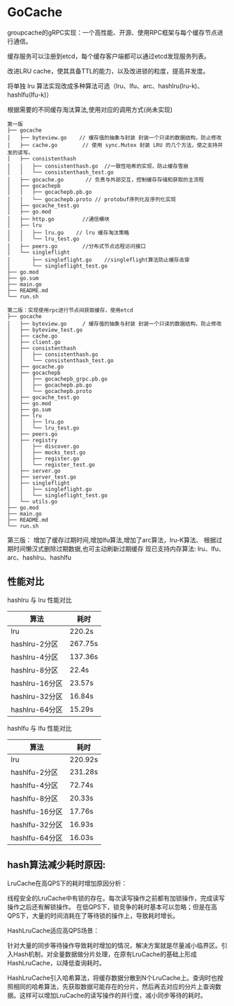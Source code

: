 # GoCache

groupcache的gRPC实现：一个高性能、开源、使用RPC框架与每个缓存节点进行通信。

缓存服务可以注册到etcd，每个缓存客户端都可以通过etcd发现服务列表。

改进LRU cache，使其具备TTL的能力，以及改进锁的粒度，提高并发度。

将单独 lru 算法实现改成多种算法可选（lru、lfu、arc、hashlru(lru-k)、hashlfu(lfu-k)）

根据需要的不同缓存淘汰算法,使用对应的调用方式(尚未实现)
```
第一版
├── gocache
│   ├── byteview.go    // 缓存值的抽象与封装 封装一个只读的数据结构，防止修改
│   ├── cache.go        // 使用 sync.Mutex 封装 LRU 的几个方法，使之支持并发的读写。
│   ├── consistenthash
│   │   ├── consistenthash.go  //一致性哈希的实现，防止缓存雪崩
│   │   └── consistenthash_test.go
│   ├── gocache.go       // 负责与外部交互，控制缓存存储和获取的主流程 
│   ├── gocachepb
│   │   ├── gocachepb.pb.go
│   │   └── gocachepb.proto // protobuf序列化反序列化实现
│   ├── gocache_test.go
│   ├── go.mod  
│   ├── http.go         //通信模块
│   ├── lru
│   │   ├── lru.go    // lru 缓存淘汰策略 
│   │   └── lru_test.go
│   ├── peers.go        //分布式节点远程访问接口
│   └── singleflight
│       ├── singleflight.go    //singleflight算法防止缓存击穿
│       └── singleflight_test.go
├── go.mod
├── go.sum
├── main.go
├── README.md
└── run.sh

第二版：实现使用rpc进行节点间获取缓存，使用etcd
├── gocache
│   ├── byteview.go     / 缓存值的抽象与封装 封装一个只读的数据结构，防止修改
│   ├── byteview_test.go
│   ├── cache.go
│   ├── client.go
│   ├── consistenthash
│   │   ├── consistenthash.go
│   │   └── consistenthash_test.go
│   ├── gocache.go
│   ├── gocachepb
│   │   ├── gocachepb_grpc.pb.go
│   │   ├── gocachepb.pb.go
│   │   └── gocachepb.proto
│   ├── gocache_test.go
│   ├── go.mod
│   ├── go.sum
│   ├── lru
│   │   ├── lru.go
│   │   └── lru_test.go
│   ├── peers.go
│   ├── registry
│   │   ├── discover.go
│   │   ├── mocks_test.go
│   │   ├── register.go
│   │   └── register_test.go
│   ├── server.go
│   ├── server_test.go
│   ├── singleflight
│   │   ├── singleflight.go
│   │   └── singleflight_test.go
│   └── utils.go
├── go.mod
├── main.go
├── README.md
└── run.sh
```
第三版：
增加了缓存过期时间,增加lfu算法,增加了arc算法，lru-K算法、
根据过期时间懒汉式删除过期数据,也可主动刷新过期缓存
现已支持内存算法:
lru、lfu、arc、hashlru、hashlfu

## 性能对比
hashlru 与 lru 性能对比

| 算法            | 耗时     |
|-----------------|----------|
| lru             | 220.2s   |
| hashlru-2分区   | 267.75s  |
| hashlru-4分区   | 137.36s  |
| hashlru-8分区   | 22.4s    |
| hashlru-16分区  | 23.57s   |
| hashlru-32分区  | 16.84s   |
| hashlru-64分区  | 15.29s   |

 hashlfu 与 lfu 性能对比

| 算法           | 耗时      |
|----------------|-----------|
| lru            | 220.92s   |
| hashlfu-2分区  | 231.28s   |
| hashlfu-4分区  | 72.74s    |
| hashlfu-8分区  | 20.33s    |
| hashlfu-16分区 | 17.76s    |
| hashlfu-32分区 | 16.93s    |
| hashlfu-64分区 | 16.03s    |

## hash算法减少耗时原因:

LruCache在高QPS下的耗时增加原因分析：

线程安全的LruCache中有锁的存在。每次读写操作之前都有加锁操作，完成读写操作之后还有解锁操作。 在低QPS下，锁竞争的耗时基本可以忽略；但是在高QPS下，大量的时间消耗在了等待锁的操作上，导致耗时增长。

HashLruCache适应高QPS场景：

针对大量的同步等待操作导致耗时增加的情况，解决方案就是尽量减小临界区。引入Hash机制，对全量数据做分片处理，在原有LruCache的基础上形成HashLruCache，以降低查询耗时。

HashLruCache引入哈希算法，将缓存数据分散到N个LruCache上。查询时也按照相同的哈希算法，先获取数据可能存在的分片，然后再去对应的分片上查询数据。这样可以增加LruCache的读写操作的并行度，减小同步等待的耗时。
